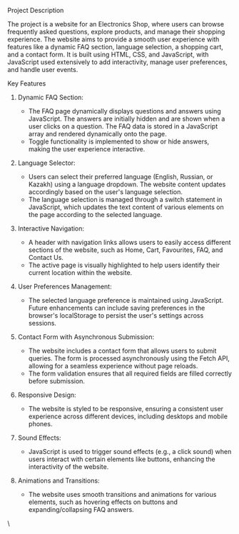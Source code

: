  Project Description

The project is a website for an Electronics Shop, where users can browse frequently asked questions, explore products, and manage their shopping experience. The website aims to provide a smooth user experience with features like a dynamic FAQ section, language selection, a shopping cart, and a contact form. It is built using HTML, CSS, and JavaScript, with JavaScript used extensively to add interactivity, manage user preferences, and handle user events.

 Key Features

1. Dynamic FAQ Section:

   - The FAQ page dynamically displays questions and answers using JavaScript. The answers are initially hidden and are shown when a user clicks on a question. The FAQ data is stored in a JavaScript array and rendered dynamically onto the page.
   - Toggle functionality is implemented to show or hide answers, making the user experience interactive.

2. Language Selector:

   - Users can select their preferred language (English, Russian, or Kazakh) using a language dropdown. The website content updates accordingly based on the user's language selection.
   - The language selection is managed through a switch statement in JavaScript, which updates the text content of various elements on the page according to the selected language.

3. Interactive Navigation:

   - A header with navigation links allows users to easily access different sections of the website, such as Home, Cart, Favourites, FAQ, and Contact Us.
   - The active page is visually highlighted to help users identify their current location within the website.

4. User Preferences Management:

   - The selected language preference is maintained using JavaScript. Future enhancements can include saving preferences in the browser's localStorage to persist the user's settings across sessions.

5. Contact Form with Asynchronous Submission:

   - The website includes a contact form that allows users to submit queries. The form is processed asynchronously using the Fetch API, allowing for a seamless experience without page reloads.
   - The form validation ensures that all required fields are filled correctly before submission.

6. Responsive Design:

   - The website is styled to be responsive, ensuring a consistent user experience across different devices, including desktops and mobile phones.

7. Sound Effects:

   - JavaScript is used to trigger sound effects (e.g., a click sound) when users interact with certain elements like buttons, enhancing the interactivity of the website.

8. Animations and Transitions:
   - The website uses smooth transitions and animations for various elements, such as hovering effects on buttons and expanding/collapsing FAQ answers.

\

